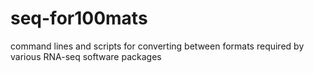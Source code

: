 # seq-for100mats
command lines and scripts for converting between formats required by various RNA-seq software packages
